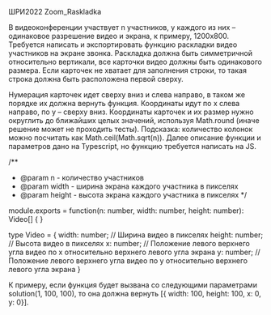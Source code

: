 ШРИ2022 Zoom_Raskladka

В видеоконференции участвует n участников, у каждого из них – одинаковое разрешение видео и экрана, к примеру, 1200x800. Требуется написать и экспортировать функцию раскладки видео участников на экране звонка.
Раскладка должна быть симметричной относительно вертикали, все карточки видео должны быть одинакового размера. Если карточек не хватает для заполнения строки, то такая строка должна быть расположена первой сверху.

Нумерация карточек идет сверху вниз и слева направо, в таком же порядке их должна вернуть функция. Координаты идут по x слева направо, по y – сверху вниз.
Координаты карточек и их размер нужно округлить до ближайших целых значений, используя Math.round (иначе решение может не проходить тесты).
Подсказка: количество колонок можно посчитать как Math.ceil(Math.sqrt(n)).
Далее описание функции и параметров дано на Typescript, но функцию требуется написать на JS.

/**
* @param n - количество участников
* @param width - ширина экрана каждого участника в пикселях
* @param height - высота экрана каждого участника в пикселях
  */

module.exports = function(n: number, width: number, height: number): Video[] {
}

type Video = {
    width: number; // Ширина видео в пикселях
    height: number;  // Высота видео в пикселях
    x: number; // Положение левого верхнего угла видео по x относительно верхнего левого угла экрана
    y: number; // Положение левого верхнего угла видео по y относительно верхнего левого угла экрана
}

К примеру, если функция будет вызвана со следующими параметрами solution(1, 100, 100), то она должна вернуть [{ width: 100, height: 100, x: 0, y: 0}].
